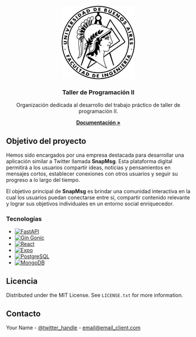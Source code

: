 <div align="center">
  <img src="/logoFiuba.jpg" alt="Logo" width="200" height="200">
</div>

<div align="center">
  <h3>Taller de Programación II</h3>
  <p>Organización dedicada al desarrollo del trabajo práctico de taller de programación II.</p>
  <p>
    <a href="https://snap-msg-documentation.notion.site/SnapMsg-Grupo-1-4fc4d498fc3540bc839140717f3eb7db"><strong>Documentación »</strong></a>
  </p>
</div>

## Objetivo del proyecto

Hemos sido encargados por una empresa destacada para desarrollar una aplicación similar a Twitter llamada **SnapMsg**. Esta plataforma digital permitirá a los usuarios compartir ideas, noticias y pensamientos en mensajes cortos, establecer conexiones con otros usuarios y seguir su progreso a lo largo del tiempo.

El objetivo principal de **SnapMsg** es brindar una comunidad interactiva en la cual los usuarios puedan conectarse entre sí, compartir contenido relevante y lograr sus objetivos individuales en un entorno social enriquecedor.

### Tecnologías

* [![FastAPI](https://img.shields.io/badge/FastAPI-005571?style=for-the-badge&logo=fastapi)](https://fastapi.tiangolo.com/)
* [![Gin Gonic](https://img.shields.io/badge/Gin%20Gonic-00B1A0?style=for-the-badge&logo=gin-gonic)](https://github.com/gin-gonic/gin)
* [![React](https://img.shields.io/badge/React-20232A?style=for-the-badge&logo=react&logoColor=61DAFB)](https://reactjs.org/)
* [![Expo](https://img.shields.io/badge/Expo-000020?style=for-the-badge&logo=expo)](https://expo.dev/)
* [![PostgreSQL](https://img.shields.io/badge/PostgreSQL-4169E1?style=for-the-badge&logo=postgresql)](https://www.postgresql.org/)
* [![MongoDB](https://img.shields.io/badge/MongoDB-4EA94B?style=for-the-badge&logo=mongodb)](https://www.mongodb.com/)

## Licencia

Distributed under the MIT License. See `LICENSE.txt` for more information.

## Contacto

Your Name - [@twitter_handle](https://twitter.com/twitter_handle) - email@email_client.com



